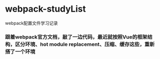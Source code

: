 # webpack-studyList
webpack配置文件学习记录
### 跟着webpack官方文档，敲了一边代码，最近就按照Vue的框架结构，区分环境、hot module replacement、压缩、缓存这些，重新搭了一个环境
